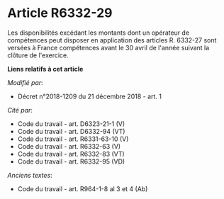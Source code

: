 # Article R6332-29

Les disponibilités excédant les montants dont un opérateur de compétences peut disposer en application des articles R.
6332-27 sont versées à France compétences avant le 30 avril de l'année suivant la clôture de l'exercice.

**Liens relatifs à cet article**

_Modifié par_:

  - Décret n°2018-1209 du 21 décembre 2018 - art. 1

_Cité par_:

  - Code du travail - art. D6323-21-1 (V)
  - Code du travail - art. D6332-94 (VT)
  - Code du travail - art. R6331-63-10 (V)
  - Code du travail - art. R6332-63 (V)
  - Code du travail - art. R6332-83 (VT)
  - Code du travail - art. R6332-95 (VD)

_Anciens textes_:

  - Code du travail - art. R964-1-8 al 3 et 4 (Ab)
